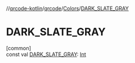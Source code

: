 //[qrcode-kotlin](../../../index.md)/[qrcode](../index.md)/[Colors](index.md)/[DARK_SLATE_GRAY](-d-a-r-k_-s-l-a-t-e_-g-r-a-y.md)

# DARK_SLATE_GRAY

[common]\
const val [DARK_SLATE_GRAY](-d-a-r-k_-s-l-a-t-e_-g-r-a-y.md): [Int](https://kotlinlang.org/api/latest/jvm/stdlib/kotlin/-int/index.html)
